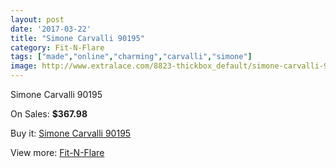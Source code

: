 ```yaml
---
layout: post
date: '2017-03-22'
title: "Simone Carvalli 90195"
category: Fit-N-Flare
tags: ["made","online","charming","carvalli","simone"]
image: http://www.extralace.com/8823-thickbox_default/simone-carvalli-90195.jpg
---
```

Simone Carvalli 90195

On Sales: **$367.98**
<a href="https://www.extralace.com/fit-n-flare/4191-simone-carvalli-90195.html"><amp-img layout="responsive" width="600" height="600" src="//www.extralace.com/8823-thickbox_default/simone-carvalli-90195.jpg" alt="Simone Carvalli 90195 0" /></a>

Buy it: [Simone Carvalli 90195](https://www.extralace.com/fit-n-flare/4191-simone-carvalli-90195.html "Simone Carvalli 90195")

View more: [Fit-N-Flare](https://www.extralace.com/4-fit-n-flare "Fit-N-Flare")